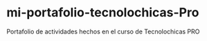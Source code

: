 # mi-portafolio-tecnolochicas-Pro
Portafolio de actividades hechos en el curso de Tecnolochicas PRO
